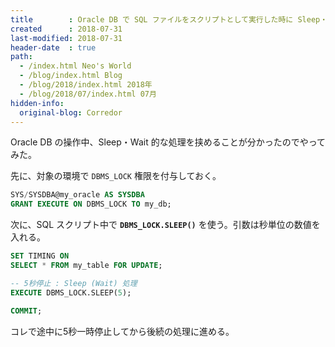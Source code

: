 ```yaml
---
title        : Oracle DB で SQL ファイルをスクリプトとして実行した時に Sleep・Wait 処理を挟む
created      : 2018-07-31
last-modified: 2018-07-31
header-date  : true
path:
  - /index.html Neo's World
  - /blog/index.html Blog
  - /blog/2018/index.html 2018年
  - /blog/2018/07/index.html 07月
hidden-info:
  original-blog: Corredor
---
```


Oracle DB の操作中、Sleep・Wait 的な処理を挟めることが分かったのでやってみた。

先に、対象の環境で `DBMS_LOCK` 権限を付与しておく。

```sql
SYS/SYSDBA@my_oracle AS SYSDBA
GRANT EXECUTE ON DBMS_LOCK TO my_db;
```

次に、SQL スクリプト中で **`DBMS_LOCK.SLEEP()`** を使う。引数は秒単位の数値を入れる。

```sql
SET TIMING ON
SELECT * FROM my_table FOR UPDATE;

-- 5秒停止 : Sleep (Wait) 処理
EXECUTE DBMS_LOCK.SLEEP(5);

COMMIT;
```

コレで途中に5秒一時停止してから後続の処理に進める。
